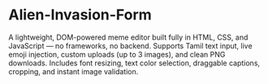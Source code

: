 # Alien-Invasion-Form
A lightweight, DOM-powered meme editor built fully in HTML, CSS, and JavaScript — no frameworks, no backend. Supports Tamil text input, live emoji injection, custom uploads (up to 3 images), and clean PNG downloads. Includes font resizing, text color selection, draggable captions, cropping, and instant image validation.

